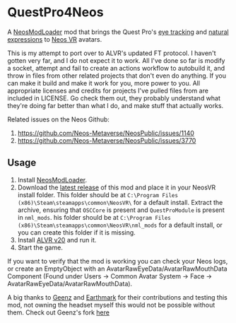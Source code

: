# QuestPro4Neos

A [NeosModLoader](https://github.com/zkxs/NeosModLoader) mod that brings the Quest Pro's [eye tracking](https://developer.oculus.com/documentation/unity/move-eye-tracking/) and [natural expressions](https://developer.oculus.com/documentation/unity/move-face-tracking/) to [Neos VR](https://neos.com/) avatars.

This is my attempt to port over to ALVR's updated FT protocol.
I haven't gotten very far, and I do not expect it to work. All I've done so far is modify a socket, attempt and fail to create an actions workflow to autobuild it, and throw in files from other related projects that don't even do anything. If you can make it build and make it work for you, more power to you. All appropriate licenses and credits for projects I've pulled files from are included in LICENSE. Go check them out, they probably understand what they're doing far better than what I do, and make stuff that actually works.

Related issues on the Neos Github:
1. https://github.com/Neos-Metaverse/NeosPublic/issues/1140
1. https://github.com/Neos-Metaverse/NeosPublic/issues/3770

## Usage
1. Install [NeosModLoader](https://github.com/zkxs/NeosModLoader).
1. Download the [latest release](https://github.com/dfgHiatus/QuestPro4Neos/releases/latest) of this mod and place it in your NeosVR install folder. This folder should be at `C:\Program Files (x86)\Steam\steamapps\common\NeosVR\` for a default install. Extract the archive, ensuring that `OSCCore` is present and `QuestProModule` is present in `nml_mods`. his folder should be at `C:\Program Files (x86)\Steam\steamapps\common\NeosVR\nml_mods` for a default install, or you can create this folder if it is missing.
1. Install [ALVR v20](https://github.com/alvr-org/ALVR-nightly/releases) and run it.
1. Start the game.

If you want to verify that the mod is working you can check your Neos logs, or create an EmptyObject with an AvatarRawEyeData/AvatarRawMouthData Component (Found under Users -> Common Avatar System -> Face -> AvatarRawEyeData/AvatarRawMouthData).

A big thanks to [Geenz](https://github.com/Geenz) and [Earthmark](https://github.com/Earthmark) for their contributions and testing this mod, not owning the headset myself this would not be possible without them. Check out Geenz's fork [here](https://github.com/Geenz/QuestPro4Neos)
